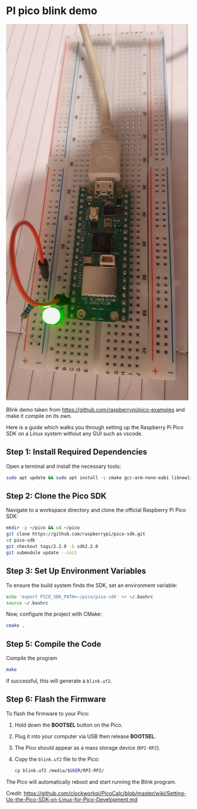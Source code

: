 # PI pico blink demo

![alt tag](setup.jpg)

Blink demo taken from https://github.com/raspberrypi/pico-examples 
and make it compile on its own.

Here is a guide which walks you through setting up the Raspberry Pi Pico SDK on a Linux system without any GUI such as vscode.

## Step 1: Install Required Dependencies
Open a terminal and install the necessary tools:

```bash
sudo apt update && sudo apt install -y cmake gcc-arm-none-eabi libnewlib-arm-none-eabi build-essential git
```

## Step 2: Clone the Pico SDK
Navigate to a workspace directory and clone the official Raspberry Pi Pico SDK:

```bash
mkdir -p ~/pico && cd ~/pico
git clone https://github.com/raspberrypi/pico-sdk.git
cd pico-sdk
git checkout tags/2.2.0 -b sdk2.2.0
git submodule update --init
```

## Step 3: Set Up Environment Variables
To ensure the build system finds the SDK, set an environment variable:

```bash
echo 'export PICO_SDK_PATH=~/pico/pico-sdk' >> ~/.bashrc
source ~/.bashrc
```

Now, configure the project with CMake:

```bash
cmake .
```

## Step 5: Compile the Code
Compile the program

```bash
make
```

If successful, this will generate a `blink.uf2`.

## Step 6: Flash the Firmware
To flash the firmware to your Pico:

1. Hold down the **BOOTSEL** button on the Pico.
2. Plug it into your computer via USB then release **BOOTSEL**.
3. The Pico should appear as a mass storage device (`RPI-RP2`).
4. Copy the `blink.uf2` file to the Pico:

   ```bash
   cp blink.uf2 /media/$USER/RPI-RP2/
   ```

The Pico will automatically reboot and start running the Blink program.

Credit:
https://github.com/clockworkpi/PicoCalc/blob/master/wiki/Setting-Up-the-Pico-SDK-on-Linux-for-Pico-Development.md
